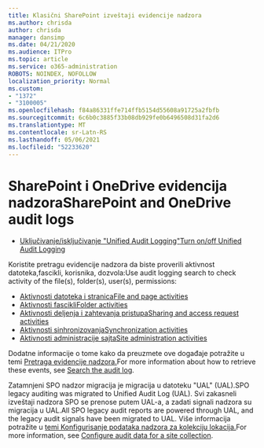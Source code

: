 ```yaml
---
title: Klasični SharePoint izveštaji evidencije nadzora
ms.author: chrisda
author: chrisda
manager: dansimp
ms.date: 04/21/2020
ms.audience: ITPro
ms.topic: article
ms.service: o365-administration
ROBOTS: NOINDEX, NOFOLLOW
localization_priority: Normal
ms.custom:
- "1372"
- "3100005"
ms.openlocfilehash: f84a86331ffe714ffb5154d55608a91725a2fbfb
ms.sourcegitcommit: 6c6b0c3885f33b08db929fe0b6496508d31fa2d6
ms.translationtype: MT
ms.contentlocale: sr-Latn-RS
ms.lasthandoff: 05/06/2021
ms.locfileid: "52233620"
---
```

# <a name="sharepoint-and-onedrive-audit-logs"></a><span data-ttu-id="7f1a6-102">SharePoint i OneDrive evidencija nadzora</span><span class="sxs-lookup"><span data-stu-id="7f1a6-102">SharePoint and OneDrive audit logs</span></span>

* [<span data-ttu-id="7f1a6-103">Uključivanje/isključivanje "Unified Audit Logging"</span><span class="sxs-lookup"><span data-stu-id="7f1a6-103">Turn on/off Unified Audit Logging</span></span>](https://docs.microsoft.com/microsoft-365/compliance/turn-audit-log-search-on-or-off) 

<span data-ttu-id="7f1a6-104">Koristite pretragu evidencije nadzora da biste proverili aktivnost datoteka,fascikli, korisnika, dozvola:</span><span class="sxs-lookup"><span data-stu-id="7f1a6-104">Use audit logging search to check activity of the file(s), folder(s), user(s), permissions:</span></span>

* [<span data-ttu-id="7f1a6-105">Aktivnosti datoteka i stranica</span><span class="sxs-lookup"><span data-stu-id="7f1a6-105">File and page activities</span></span>](https://docs.microsoft.com/microsoft-365/compliance/search-the-audit-log-in-security-and-compliance)
* [<span data-ttu-id="7f1a6-106">Aktivnosti fascikli</span><span class="sxs-lookup"><span data-stu-id="7f1a6-106">Folder activities</span></span>](https://docs.microsoft.com/microsoft-365/compliance/search-the-audit-log-in-security-and-compliance#folder-activities)
* [<span data-ttu-id="7f1a6-107">Aktivnosti deljenja i zahtevanja pristupa</span><span class="sxs-lookup"><span data-stu-id="7f1a6-107">Sharing and access request activities</span></span>](https://docs.microsoft.com/microsoft-365/compliance/search-the-audit-log-in-security-and-compliance#sharing-and-access-request-activities)
* [<span data-ttu-id="7f1a6-108">Aktivnosti sinhronizovanja</span><span class="sxs-lookup"><span data-stu-id="7f1a6-108">Synchronization activities</span></span>](https://docs.microsoft.com/microsoft-365/compliance/search-the-audit-log-in-security-and-compliance#synchronization-activities)
* [<span data-ttu-id="7f1a6-109">Aktivnosti administracije sajta</span><span class="sxs-lookup"><span data-stu-id="7f1a6-109">Site administration activities</span></span>](https://docs.microsoft.com/microsoft-365/compliance/search-the-audit-log-in-security-and-compliance#site-administration-activities)

<span data-ttu-id="7f1a6-110">Dodatne informacije o tome kako da preuzmete ove događaje potražite u temi [Pretraga evidencije nadzora.](https://docs.microsoft.com/microsoft-365/compliance/search-the-audit-log-in-security-and-compliance#search-the-audit-log)</span><span class="sxs-lookup"><span data-stu-id="7f1a6-110">For more information about how to retrieve these events, see [Search the audit log](https://docs.microsoft.com/microsoft-365/compliance/search-the-audit-log-in-security-and-compliance#search-the-audit-log).</span></span>

<span data-ttu-id="7f1a6-111">Zatamnjeni SPO nadzor migracija je migracija u datoteku "UAL" (UAL).</span><span class="sxs-lookup"><span data-stu-id="7f1a6-111">SPO legacy auditing was migrated to Unified Audit Log (UAL).</span></span> <span data-ttu-id="7f1a6-112">Svi zakasneli izveštaji nadzora SPO se prenose putem UAL-a, a zadati signali nadzora su migracija u UAL.</span><span class="sxs-lookup"><span data-stu-id="7f1a6-112">All SPO legacy audit reports are powered through UAL, and the legacy audit signals have been migrated to UAL.</span></span> <span data-ttu-id="7f1a6-113">Više informacija potražite u [temi Konfigurisanje podataka nadzora za kolekciju lokacija.](https://support.office.com/article/Configure-audit-settings-for-a-site-collection-A9920C97-38C0-44F2-8BCB-4CF1E2AE22D2)</span><span class="sxs-lookup"><span data-stu-id="7f1a6-113">For more information, see [Configure audit data for a site collection](https://support.office.com/article/Configure-audit-settings-for-a-site-collection-A9920C97-38C0-44F2-8BCB-4CF1E2AE22D2).</span></span>
